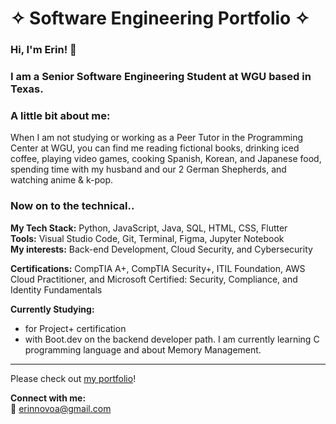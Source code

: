 # &#10023; Software Engineering Portfolio &#10023;  

### Hi, I'm Erin! 👋  

### I am a Senior Software Engineering Student at WGU based in Texas.  

### A little bit about me:  
When I am not studying or working as a Peer Tutor in the Programming Center at WGU, you can find me reading fictional books, drinking iced coffee, playing video games, cooking Spanish, Korean, and Japanese food, spending time with my husband and our 2 German Shepherds, and watching anime & k-pop.


### Now on to the technical..  

**My Tech Stack:** Python, JavaScript, Java, SQL, HTML, CSS, Flutter  
**Tools:** Visual Studio Code, Git, Terminal, Figma, Jupyter Notebook  
**My interests:** Back-end Development, Cloud Security, and Cybersecurity 

**Certifications:** CompTIA A+, CompTIA Security+, ITIL Foundation, AWS Cloud Practitioner, and Microsoft Certified: Security, Compliance, and Identity Fundamentals  

**Currently Studying:**
- for Project+ certification  
- with Boot.dev on the backend developer path. I am currently learning C programming language and about Memory Management.  

---
Please check out [my portfolio](https://erin-novoa-portfolio.w3spaces.com/)!

**Connect with me:**  
📧 [erinnovoa@gmail.com](mailto:erinnovoa@gmail.com)
